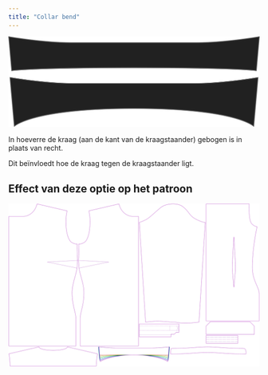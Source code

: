 ```yaml
---
title: "Collar bend"
---
```


![Kromming kraag](collarbend.svg)

In hoeverre de kraag (aan de kant van de kraagstaander) gebogen is in plaats van recht.

<Note>

Dit beïnvloedt hoe de kraag tegen de kraagstaander ligt.

</Note>

## Effect van deze optie op het patroon

![Deze afbeelding toont het effect van deze optie door meerdere varianten die een andere waarde hebben voor deze optie te vervangen](simone_collarbend_sample.svg "Effect van deze optie op het patroon")
